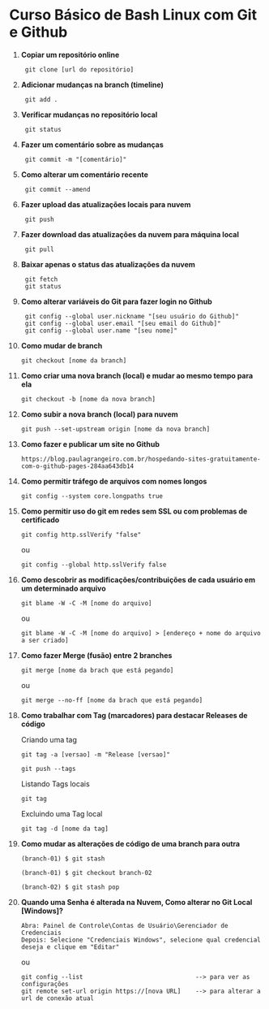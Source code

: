 # Curso Básico de Bash Linux com Git e Github

1. **Copiar um repositório online**    
    
        git clone [url do repositório]


2. **Adicionar mudanças na branch (timeline)**    
    
        git add .
    
    
3. **Verificar mudanças no repositório local**    
    
        git status


4. **Fazer um comentário sobre as mudanças**    
    
        git commit -m "[comentário]"


5. **Como alterar um comentário recente**    
    
        git commit --amend
        
    
6. **Fazer upload das atualizações locais para nuvem**     
    
        git push
    
7. **Fazer download das atualizações da nuvem para máquina local**    
    
        git pull
    
8. **Baixar apenas o status das atualizações da nuvem**    

        git fetch
        git status
    
9. **Como alterar variáveis do Git para fazer login no Github** 
    
        git config --global user.nickname "[seu usuário do Github]"
        git config --global user.email "[seu email do Github]"
        git config --global user.name "[seu nome]"


10. **Como mudar de branch** 
    
        git checkout [nome da branch]


11. **Como criar uma nova branch (local) e mudar ao mesmo tempo para ela** 
    
        git checkout -b [nome da nova branch]


12. **Como subir a nova branch (local) para nuvem** 
    
        git push --set-upstream origin [nome da nova branch]


13. **Como fazer e publicar um site no Github**

        https://blog.paulagrangeiro.com.br/hospedando-sites-gratuitamente-com-o-github-pages-284aa643db14


14. **Como permitir tráfego de arquivos com nomes longos** 
    
        git config --system core.longpaths true


15. **Como permitir uso do git em redes sem SSL ou com problemas de certificado** 
    
        git config http.sslVerify "false"
        
    ou
        
        git config --global http.sslVerify false


16. **Como descobrir as modificações/contribuições de cada usuário em um determinado arquivo** 
    
        git blame -W -C -M [nome do arquivo]
    
    ou
        
        git blame -W -C -M [nome do arquivo] > [endereço + nome do arquivo a ser criado]


17. **Como fazer Merge (fusão) entre 2 branches** 
    
        git merge [nome da brach que está pegando]
    
    ou
        
        git merge --no-ff [nome da brach que está pegando]


18. **Como trabalhar com Tag (marcadores) para destacar Releases de código** 

    Criando uma tag  

        git tag -a [versao] -m "Release [versao]"

        git push --tags
        
    Listando Tags locais
       
        git tag 
        
    Excluindo uma Tag local
       
        git tag -d [nome da tag]



19. **Como mudar as alterações de código de uma branch para outra** 
    
        (branch-01) $ git stash

        (branch-01) $ git checkout branch-02
        
        (branch-02) $ git stash pop 




20. **Quando uma Senha é alterada na Nuvem, Como alterar no Git Local [Windows]?** 
    
        Abra: Painel de Controle\Contas de Usuário\Gerenciador de Credenciais
        Depois: Selecione "Credenciais Windows", selecione qual credencial deseja e clique em "Editar"
        
    ou 
       
        git config --list                               --> para ver as configurações
        git remote set-url origin https://[nova URL]    --> para alterar a url de conexão atual



